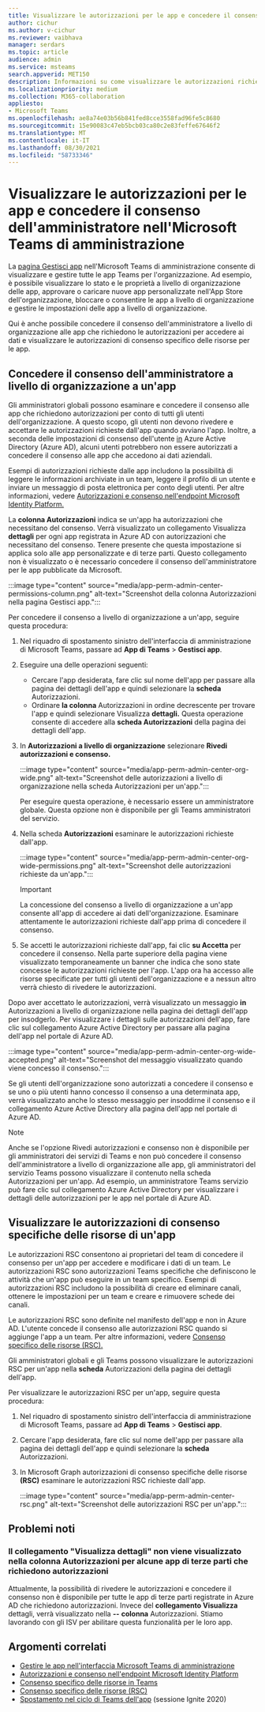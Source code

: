```yaml
---
title: Visualizzare le autorizzazioni per le app e concedere il consenso dell'amministratore nell'Microsoft Teams di amministrazione
author: cichur
ms.author: v-cichur
ms.reviewer: vaibhava
manager: serdars
ms.topic: article
audience: admin
ms.service: msteams
search.appverid: MET150
description: Informazioni su come visualizzare le autorizzazioni richieste dalle app e concedere il consenso dell'amministratore alle app nella pagina Gestisci app dell'Microsoft Teams di amministrazione.
ms.localizationpriority: medium
ms.collection: M365-collaboration
appliesto:
- Microsoft Teams
ms.openlocfilehash: ae8a74e03b56b841fed8cce3558fad96fe5c8680
ms.sourcegitcommit: 15e90083c47eb5bcb03ca80c2e83feffe67646f2
ms.translationtype: MT
ms.contentlocale: it-IT
ms.lasthandoff: 08/30/2021
ms.locfileid: "58733346"
---
```

# <a name="view-app-permissions-and-grant-admin-consent-in-the-microsoft-teams-admin-center"></a>Visualizzare le autorizzazioni per le app e concedere il consenso dell'amministratore nell'Microsoft Teams di amministrazione

La [pagina Gestisci app](manage-apps.md) nell'Microsoft Teams di amministrazione consente di visualizzare e gestire tutte le app Teams per l'organizzazione. Ad esempio, è possibile visualizzare lo stato e le proprietà a livello di organizzazione delle app, approvare o caricare nuove app personalizzate nell'App Store dell'organizzazione, bloccare o consentire le app a livello di organizzazione e gestire le impostazioni delle app a livello di organizzazione.

Qui è anche possibile concedere il consenso dell'amministratore a livello di organizzazione alle app che richiedono le autorizzazioni per accedere ai dati e visualizzare le autorizzazioni di consenso specifico delle risorse per le app.

## <a name="grant-org-wide-admin-consent-to-an-app"></a>Concedere il consenso dell'amministratore a livello di organizzazione a un'app

Gli amministratori globali possono esaminare e concedere il consenso alle app che richiedono autorizzazioni per conto di tutti gli utenti dell'organizzazione. A questo scopo, gli utenti non devono rivedere e accettare le autorizzazioni richieste dall'app quando avviano l'app. Inoltre, a seconda delle impostazioni di consenso dell'utente [in](/azure/active-directory/manage-apps/configure-user-consent) Azure Active Directory (Azure AD), alcuni utenti potrebbero non essere autorizzati a concedere il consenso alle app che accedono ai dati aziendali.

Esempi di autorizzazioni richieste dalle app includono la possibilità di leggere le informazioni archiviate in un team, leggere il profilo di un utente e inviare un messaggio di posta elettronica per conto degli utenti. Per altre informazioni, vedere [Autorizzazioni e consenso nell'endpoint Microsoft Identity Platform.](/azure/active-directory/develop/v2-permissions-and-consent) 

La **colonna Autorizzazioni** indica se un'app ha autorizzazioni che necessitano del consenso. Verrà visualizzato un collegamento Visualizza **dettagli** per ogni app registrata in Azure AD con autorizzazioni che necessitano del consenso. Tenere presente che questa impostazione si applica solo alle app personalizzate e di terze parti. Questo collegamento non è visualizzato o è necessario concedere il consenso dell'amministratore per le app pubblicate da Microsoft.

:::image type="content" source="media/app-perm-admin-center-permissions-column.png" alt-text="Screenshot della colonna Autorizzazioni nella pagina Gestisci app.":::

Per concedere il consenso a livello di organizzazione a un'app, seguire questa procedura:

1. Nel riquadro di spostamento sinistro dell'interfaccia di amministrazione di Microsoft Teams, passare ad **App di Teams** > **Gestisci app**.
2. Eseguire una delle operazioni seguenti:
    - Cercare l'app desiderata, fare clic sul nome dell'app per passare alla pagina dei dettagli dell'app e quindi selezionare la **scheda** Autorizzazioni.
    - Ordinare **la colonna** Autorizzazioni in ordine decrescente per trovare l'app e quindi selezionare Visualizza **dettagli.** Questa operazione consente di accedere alla **scheda Autorizzazioni** della pagina dei dettagli dell'app.

3. In **Autorizzazioni a livello di organizzazione** selezionare **Rivedi autorizzazioni e consenso.**

    :::image type="content" source="media/app-perm-admin-center-org-wide.png" alt-text="Screenshot delle autorizzazioni a livello di organizzazione nella scheda Autorizzazioni per un'app.":::

    Per eseguire questa operazione, è necessario essere un amministratore globale. Questa opzione non è disponibile per gli Teams amministratori del servizio.

4. Nella scheda **Autorizzazioni** esaminare le autorizzazioni richieste dall'app.

    :::image type="content" source="media/app-perm-admin-center-org-wide-permissions.png" alt-text="Screenshot delle autorizzazioni richieste da un'app.":::

    > [!IMPORTANT]
    > La concessione del consenso a livello di organizzazione a un'app consente all'app di accedere ai dati dell'organizzazione. Esaminare attentamente le autorizzazioni richieste dall'app prima di concedere il consenso.
5. Se accetti le autorizzazioni richieste dall'app, fai clic **su Accetta** per concedere il consenso. Nella parte superiore della pagina viene visualizzato temporaneamente un banner che indica che sono state concesse le autorizzazioni richieste per l'app. L'app ora ha accesso alle risorse specificate per tutti gli utenti dell'organizzazione e a nessun altro verrà chiesto di rivedere le autorizzazioni.

Dopo aver accettato le autorizzazioni, verrà visualizzato un messaggio **in** Autorizzazioni a livello di organizzazione nella pagina dei dettagli dell'app per insodgerlo. Per visualizzare i dettagli sulle autorizzazioni  dell'app, fare clic sul collegamento Azure Active Directory per passare alla pagina dell'app nel portale di Azure AD.

:::image type="content" source="media/app-perm-admin-center-org-wide-accepted.png" alt-text="Screenshot del messaggio visualizzato quando viene concesso il consenso.":::

Se gli utenti dell'organizzazione sono autorizzati a concedere il consenso e se uno o più utenti hanno concesso il consenso a una determinata app, verrà visualizzato anche lo stesso messaggio per insoddirne il consenso e il collegamento Azure Active Directory alla pagina dell'app nel portale di Azure AD.

> [!NOTE]
> Anche se  l'opzione Rivedi autorizzazioni e consenso non è disponibile per gli amministratori dei servizi di Teams e non può concedere il  consenso dell'amministratore a livello di organizzazione alle app, gli amministratori del servizio Teams possono visualizzare il contenuto nella scheda Autorizzazioni per un'app. Ad esempio, un amministratore Teams servizio  può fare clic sul collegamento Azure Active Directory per visualizzare i dettagli delle autorizzazioni per le app nel portale di Azure AD. 

## <a name="view-resource-specific-consent-permissions-of-an-app"></a>Visualizzare le autorizzazioni di consenso specifiche delle risorse di un'app

Le autorizzazioni RSC consentono ai proprietari del team di concedere il consenso per un'app per accedere e modificare i dati di un team. Le autorizzazioni RSC sono autorizzazioni Teams specifiche che definiscono le attività che un'app può eseguire in un team specifico. Esempi di autorizzazioni RSC includono la possibilità di creare ed eliminare canali, ottenere le impostazioni per un team e creare e rimuovere schede dei canali. 

Le autorizzazioni RSC sono definite nel manifesto dell'app e non in Azure AD. L'utente concede il consenso alle autorizzazioni RSC quando si aggiunge l'app a un team. Per altre informazioni, vedere [Consenso specifico delle risorse (RSC).](/microsoftteams/platform/graph-api/rsc/resource-specific-consent)

Gli amministratori globali e gli Teams possono visualizzare le autorizzazioni RSC per un'app nella **scheda** Autorizzazioni della pagina dei dettagli dell'app. 

Per visualizzare le autorizzazioni RSC per un'app, seguire questa procedura:

1. Nel riquadro di spostamento sinistro dell'interfaccia di amministrazione di Microsoft Teams, passare ad **App di Teams** > **Gestisci app**.
2. Cercare l'app desiderata, fare clic sul nome dell'app per passare alla pagina dei dettagli dell'app e quindi selezionare la **scheda** Autorizzazioni.
3. In Microsoft Graph autorizzazioni di consenso specifiche delle risorse **(RSC)** esaminare le autorizzazioni RSC richieste dall'app.

    :::image type="content" source="media/app-perm-admin-center-rsc.png" alt-text="Screenshot delle autorizzazioni RSC per un'app.":::

## <a name="known-issues"></a>Problemi noti

### <a name="the-view-details-link-isnt-displayed-in-the-permissions-column-for-some-third-party-apps-that-request-permissions"></a>Il collegamento "Visualizza dettagli" non viene visualizzato nella colonna Autorizzazioni per alcune app di terze parti che richiedono autorizzazioni

Attualmente, la possibilità di rivedere le autorizzazioni e concedere il consenso non è disponibile per tutte le app di terze parti registrate in Azure AD che richiedono autorizzazioni. Invece del **collegamento Visualizza** dettagli, verrà visualizzato nella **--** **colonna** Autorizzazioni. Stiamo lavorando con gli ISV per abilitare questa funzionalità per le loro app.

## <a name="related-topics"></a>Argomenti correlati

- [Gestire le app nell'interfaccia Microsoft Teams di amministrazione](manage-apps.md)
- [Autorizzazioni e consenso nell'endpoint Microsoft Identity Platform](/azure/active-directory/develop/v2-permissions-and-consent)
- [Consenso specifico delle risorse in Teams](resource-specific-consent.md)
- [Consenso specifico delle risorse (RSC)](/microsoftteams/platform/graph-api/rsc/resource-specific-consent)
- [Spostamento nel ciclo di Teams dell'app](https://aka.ms/PR132) (sessione Ignite 2020)